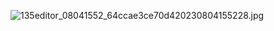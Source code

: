 ![135editor_08041552_64ccae3ce70d420230804155228.jpg](https://shs3.b.qianxin.com/attack_forum/2023/08/attach-c3716f79799bf308cd5ab953414a77efbdb27fed.jpg)
